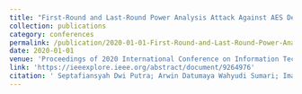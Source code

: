 ```yaml
---
title: "First-Round and Last-Round Power Analysis Attack Against AES Devices"
collection: publications
category: conferences
permalink: /publication/2020-01-01-First-Round-and-Last-Round-Power-Analysis-Attack-Against-AES-Devices
date: 2020-01-01
venue: 'Proceedings of 2020 International Conference on Information Technology Systems and Innovation (ICITSI)'
link: 'https://ieeexplore.ieee.org/abstract/document/9264976'
citation: ' Septafiansyah Dwi Putra; Arwin Datumaya Wahyudi Sumari; Imam Asrowardi; Eko Subyantoro; Luqman Muhammad Zagi'
---
```

